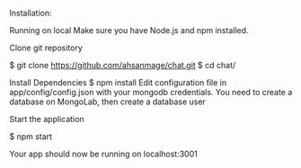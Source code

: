 Installation:

Running on local
Make sure you have Node.js and npm installed.

Clone git repository

$ git clone https://github.com/ahsanmage/chat.git
$ cd chat/

Install Dependencies
$ npm install
Edit configuration file in app/config/config.json with your mongodb credentials.
You need to create a database on MongoLab, then create a database user

Start the application

$ npm start

Your app should now be running on localhost:3001